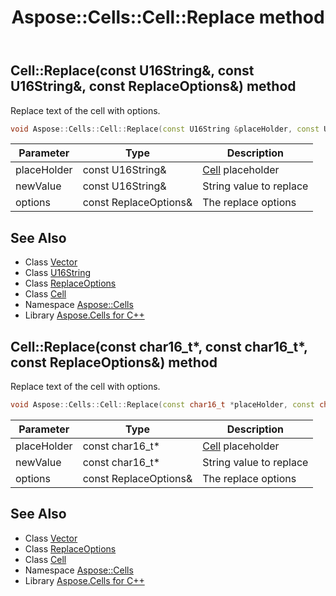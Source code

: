 ﻿---
title: Aspose::Cells::Cell::Replace method
linktitle: Replace
second_title: Aspose.Cells for C++ API Reference
description: 'Aspose::Cells::Cell::Replace method. Replace text of the cell with options in C++.'
type: docs
weight: 5900
url: /cpp/aspose.cells/cell/replace/
---
## Cell::Replace(const U16String\&, const U16String\&, const ReplaceOptions\&) method


Replace text of the cell with options.

```cpp
void Aspose::Cells::Cell::Replace(const U16String &placeHolder, const U16String &newValue, const ReplaceOptions &options)
```


| Parameter | Type | Description |
| --- | --- | --- |
| placeHolder | const U16String\& | [Cell](../) placeholder |
| newValue | const U16String\& | String value to replace |
| options | const ReplaceOptions\& | The replace options |

## See Also

* Class [Vector](../../vector/)
* Class [U16String](../../u16string/)
* Class [ReplaceOptions](../../replaceoptions/)
* Class [Cell](../)
* Namespace [Aspose::Cells](../../)
* Library [Aspose.Cells for C++](../../../)
## Cell::Replace(const char16_t*, const char16_t*, const ReplaceOptions\&) method


Replace text of the cell with options.

```cpp
void Aspose::Cells::Cell::Replace(const char16_t *placeHolder, const char16_t *newValue, const ReplaceOptions &options)
```


| Parameter | Type | Description |
| --- | --- | --- |
| placeHolder | const char16_t* | [Cell](../) placeholder |
| newValue | const char16_t* | String value to replace |
| options | const ReplaceOptions\& | The replace options |

## See Also

* Class [Vector](../../vector/)
* Class [ReplaceOptions](../../replaceoptions/)
* Class [Cell](../)
* Namespace [Aspose::Cells](../../)
* Library [Aspose.Cells for C++](../../../)
